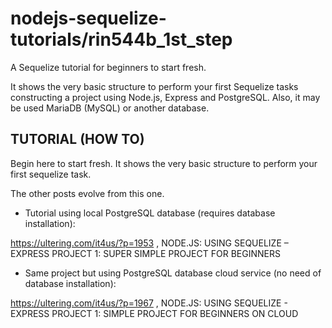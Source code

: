 # nodejs-sequelize-tutorials/rin544b_1st_step

A Sequelize tutorial for beginners to start fresh. 

It shows the very basic structure to perform your first Sequelize tasks constructing a project using Node.js, Express and PostgreSQL. 
Also, it may be used MariaDB (MySQL) or another database.

## TUTORIAL (HOW TO)

Begin here to start fresh. It shows the very basic structure to perform your first sequelize task. 

The other posts evolve from this one.

- Tutorial using local PostgreSQL database (requires database installation):

https://ultering.com/it4us/?p=1953 , NODE.JS: USING SEQUELIZE – EXPRESS PROJECT 1: SUPER SIMPLE PROJECT FOR BEGINNERS


- Same project but using PostgreSQL database cloud service (no need of database installation):

https://ultering.com/it4us/?p=1967 , NODE.JS: USING SEQUELIZE - EXPRESS PROJECT 1: SIMPLE PROJECT FOR BEGINNERS ON CLOUD



